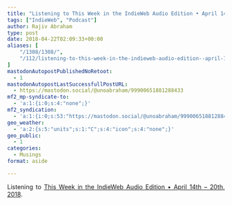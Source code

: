 ```yaml
---
title: "Listening to This Week in the IndieWeb Audio Edition • April 14th - 20th, 2018"
tags: ["IndieWeb", "Podcast"]
author: Rajiv Abraham
type: post
date: 2018-04-22T02:09:33+00:00
aliases: [
    "/1308/1308/",
    "/112/listening-to-this-week-in-the-indieweb-audio-edition--april-14th---20th-2018/"
]
mastodonAutopostPublishedNoRetoot:
  - 1
mastodonAutopostLastSuccessfullPostURL:
  - https://mastodon.social/@unoabraham/99900651881288433
mf2_mp-syndicate-to:
  - 'a:1:{i:0;s:4:"none";}'
mf2_syndication:
  - 'a:1:{i:0;s:53:"https://mastodon.social/@unoabraham/99900651881288433";}'
geo_weather:
  - 'a:2:{s:5:"units";s:1:"C";s:4:"icon";s:4:"none";}'
geo_public:
  - 1
categories:
  - Musings
format: aside

---
```

<p style="text-align: justify;">
  Listening to <a href="https://martymcgui.re/2018/04/21/055815/" target="_blank" rel="noopener">This Week in the IndieWeb Audio Edition • April 14th &#8211; 20th, 2018</a>.
</p>